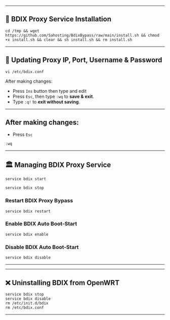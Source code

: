 
---

## 🚀 BDIX Proxy Service Installation

```
cd /tmp && wget https://github.com/Sahosting/BdixBypass/raw/main/install.sh && chmod +x install.sh && clear && sh install.sh && rm install.sh
```

---

## 🔧 Updating Proxy IP, Port, Username & Password

```
vi /etc/bdix.conf
```

After making changes:
- Press `Ins` button then type and edit
- Press `Esc`, then type `:wq` to **save & exit**.
- Type `:q!` to **exit without saving**.


---

## After making changes:
- Press `Esc`

```
:wq
```

---

## 🏛 Managing BDIX Proxy Service


```
service bdix start
```


```
service bdix stop
```

### Restart BDIX Proxy Bypass
```
service bdix restart
```

### Enable BDIX Auto Boot-Start
```
service bdix enable
```

### Disable BDIX Auto Boot-Start
```
service bdix disable
```

---

---

## ❌ Uninstalling BDIX from OpenWRT

```
service bdix stop
service bdix disable
rm /etc/init.d/bdix
rm /etc/bdix.conf
```

---

